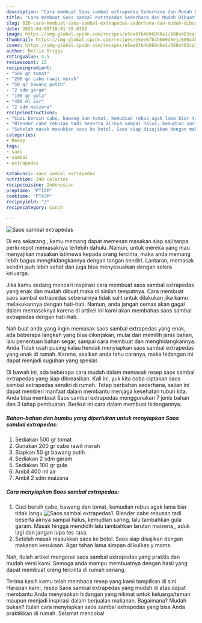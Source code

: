 ```yaml
---
description: "Cara membuat Saos sambal extrapedas Sederhana dan Mudah Dibuat"
title: "Cara membuat Saos sambal extrapedas Sederhana dan Mudah Dibuat"
slug: 626-cara-membuat-saos-sambal-extrapedas-sederhana-dan-mudah-dibuat
date: 2021-04-09T18:01:55.019Z
image: https://img-global.cpcdn.com/recipes/e5ee6fb4b669d6e1/680x482cq70/saos-sambal-extrapedas-foto-resep-utama.jpg
thumbnail: https://img-global.cpcdn.com/recipes/e5ee6fb4b669d6e1/680x482cq70/saos-sambal-extrapedas-foto-resep-utama.jpg
cover: https://img-global.cpcdn.com/recipes/e5ee6fb4b669d6e1/680x482cq70/saos-sambal-extrapedas-foto-resep-utama.jpg
author: Nellie Briggs
ratingvalue: 4.5
reviewcount: 12
recipeingredient:
- "500 gr tomat"
- "200 gr cabe rawit merah"
- "50 gr bawang putih"
- "2 sdm garam"
- "100 gr gula"
- "400 ml air"
- "2 sdm maizena"
recipeinstructions:
- "Cuci bersih cabe, bawang dan tomat, kemudian rebus agak lama biar tidak langu"
- "Blender cabe rebusan tadi beserta airnya sampai halus, kemudian saring, lalu tambahkan gula garam. Masak hingga mendidih lalu tambahkan larutan maizena,, aduk lagi dan jangan lupa tes rasa."
- "Setelah masak masukkan saos ke botol. Saos siap disajikan dengan makanan kesukaan. Agar tahan lama simpan di kulkas y moms."
categories:
- Resep
tags:
- saos
- sambal
- extrapedas

katakunci: saos sambal extrapedas 
nutrition: 248 calories
recipecuisine: Indonesian
preptime: "PT15M"
cooktime: "PT43M"
recipeyield: "3"
recipecategory: Lunch

---
```



![Saos sambal extrapedas](https://img-global.cpcdn.com/recipes/e5ee6fb4b669d6e1/680x482cq70/saos-sambal-extrapedas-foto-resep-utama.jpg)

Di era  sekarang , kamu memang dapat memesan masakan siap saji tanpa perlu repot memasaknya terlebih dahulu. Namun, untuk mereka yang mau menyajikan masakan istimewa kepada orang tercinta, maka anda memang lebih bagus menghidangkannya dengan tangan sendiri. Lantaran, memasak sendiri jauh lebih sehat dan juga bisa menyesuaikan dengan selera keluarga.

Jika kamu sedang mencari inspirasi cara membuat saos sambal extrapedas yang enak dan mudah dibuat,maka di sinilah tempatnya. Cara membuat saos sambal extrapedas  sebenarnya tidak sulit untuk dilakukan jika kamu melakukannya dengan hati-hati. Namun, anda jangan cemas akan gagal dalam memasaknya 
karena di artikel ini kami akan membahas saos sambal extrapedas dengan hati-hati.  



Nah buat anda yang ingin memasak saos sambal extrapedas yang enak, ada beberapa langkah yang bisa dikerjakan, mulai dari memilih jenis bahan, lalu penentuan bahan segar, sampai cara membuat dan menghidangkannya. Anda Tidak usah pusing kalau hendak menyiapkan saos sambal extrapedas yang enak di rumah. Karena, asalkan anda  tahu caranya, maka hidangan ini dapat menjadi suguhan yang spesial.

Di bawah ini, ada beberapa cara mudah dalam memasak resep saos sambal extrapedas yang siap dikreasikan. Kali ini, yuk kita coba ciptakan saos sambal extrapedas sendiri di rumah. Tetap berbahan sederhana, sajian ini dapat memberi manfaat dalam membantu menjaga kesehatan tubuh kita. Anda bisa membuat Saos sambal extrapedas menggunakan 7 jenis bahan dan 3 tahap pembuatan. Berikut ini cara dalam membuat hidangannya.

<!--inarticleads1-->

##### Bahan-bahan dan bumbu yang diperlukan untuk menyiapkan Saos sambal extrapedas:

1. Sediakan 500 gr tomat
1. Gunakan 200 gr cabe rawit merah
1. Siapkan 50 gr bawang putih
1. Sediakan 2 sdm garam
1. Sediakan 100 gr gula
1. Ambil 400 ml air
1. Ambil 2 sdm maizena




<!--inarticleads2-->

##### Cara menyiapkan Saos sambal extrapedas:

1. Cuci bersih cabe, bawang dan tomat, kemudian rebus agak lama biar tidak langu
<img src="https://img-global.cpcdn.com/steps/54e2848bdd26a65a/160x128cq70/saos-sambal-extrapedas-langkah-memasak-1-foto.jpg" alt="Saos sambal extrapedas">1. Blender cabe rebusan tadi beserta airnya sampai halus, kemudian saring, lalu tambahkan gula garam. Masak hingga mendidih lalu tambahkan larutan maizena,, aduk lagi dan jangan lupa tes rasa.
1. Setelah masak masukkan saos ke botol. Saos siap disajikan dengan makanan kesukaan. Agar tahan lama simpan di kulkas y moms.




Nah, itulah artikel mengenai  saos sambal extrapedas  yang praktis dan mudah versi kami. Semoga anda mampu membuatnya dengan hasil yang dapat membuat oreng tercinta di rumah senang. 

Terima kasih kamu telah membaca resep yang kami tampilkan di sini. Harapan kami, resep  Saos sambal extrapedas yang mudah di atas dapat membantu Anda menyiapkan hidangan yang nikmat untuk keluarga/teman maupun menjadi inspirasi dalam berjualan makanan. Bagaimana? Mudah bukan? Itulah cara menyiapkan saos sambal extrapedas yang bisa Anda praktikkan di rumah. Selamat mencoba!

